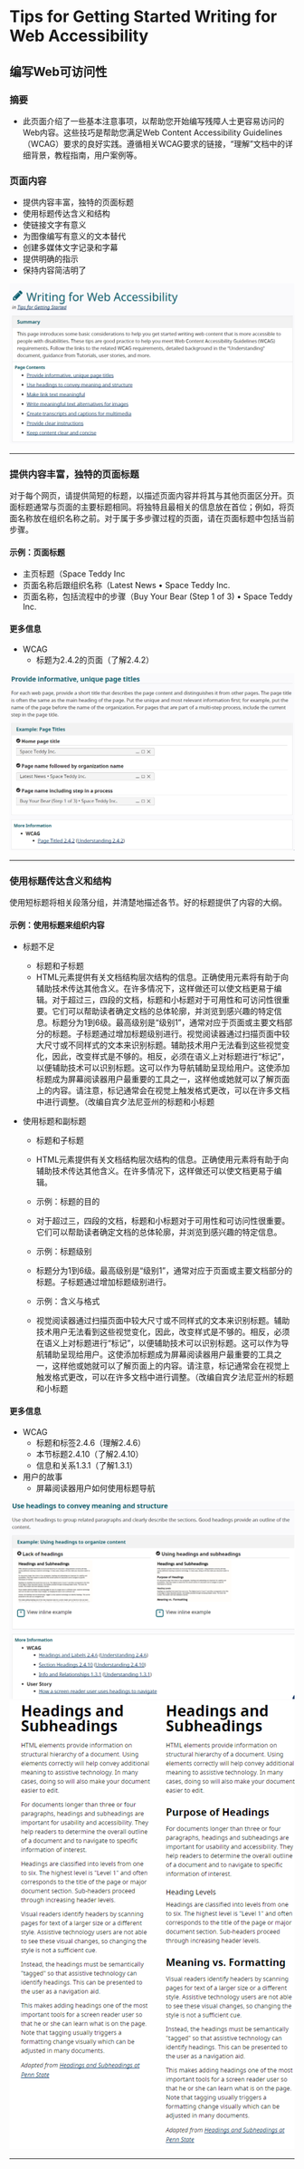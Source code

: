 # Tips for Getting Started Writing for Web Accessibility

## 编写Web可访问性

### 摘要
* 此页面介绍了一些基本注意事项，以帮助您开始编写残障人士更容易访问的Web内容。这些技巧是帮助您满足Web Content Accessibility Guidelines（WCAG）要求的良好实践。遵循相关WCAG要求的链接，“理解”文档中的详细背景，教程指南，用户案例等。

### 页面内容
* 提供内容丰富，独特的页面标题
* 使用标题传达含义和结构
* 使链接文字有意义
* 为图像编写有意义的文本替代
* 创建多媒体文字记录和字幕
* 提供明确的指示
* 保持内容简洁明了

![Image](https://github.com/LinliMingNewmedia/week1trans/blob/master/%E5%BE%AE%E4%BF%A1%E5%9B%BE%E7%89%87_20200320201614.png?raw=true)

***

### 提供内容丰富，独特的页面标题
对于每个网页，请提供简短的标题，以描述页面内容并将其与其他页面区分开。页面标题通常与页面的主要标题相同。将独特且最相关的信息放在首位；例如，将页面名称放在组织名称之前。对于属于多步骤过程的页面，请在页面标题中包括当前步骤。

#### 示例：页面标题
* 主页标题（Space Teddy Inc
* 页面名称后跟组织名称（Latest News • Space Teddy Inc.
* 页面名称，包括流程中的步骤（Buy Your Bear (Step 1 of 3) • Space Teddy Inc.

#### 更多信息
* WCAG
  *  标题为2.4.2的页面（了解2.4.2）
 
![Image](https://github.com/LinliMingNewmedia/week1trans/blob/master/%E5%BE%AE%E4%BF%A1%E5%9B%BE%E7%89%87_20200320201621.png?raw=true) 

***

### 使用标题传达含义和结构
使用短标题将相关段落分组，并清楚地描述各节。好的标题提供了内容的大纲。

#### 示例：使用标题来组织内容
* 标题不足
  * 标题和子标题
   * HTML元素提供有关文档结构层次结构的信息。正确使用元素将有助于向辅助技术传达其他含义。在许多情况下，这样做还可以使文档更易于编辑。对于超过三，四段的文档，标题和小标题对于可用性和可访问性很重要。它们可以帮助读者确定文档的总体轮廓，并浏览到感兴趣的特定信息。标题分为1到6级。最高级别是“级别1”，通常对应于页面或主要文档部分的标题。子标题通过增加标题级别进行。视觉阅读器通过扫描页面中较大尺寸或不同样式的文本来识别标题。辅助技术用户无法看到这些视觉变化，因此，改变样式是不够的。相反，必须在语义上对标题进行“标记”，以便辅助技术可以识别标题。这可以作为导航辅助呈现给用户。这使添加标题成为屏幕阅读器用户最重要的工具之一，这样他或她就可以了解页面上的内容。请注意，标记通常会在视觉上触发格式更改，可以在许多文档中进行调整。（改编自宾夕法尼亚州的标题和小标题
   
* 使用标题和副标题
  * 标题和子标题
  * HTML元素提供有关文档结构层次结构的信息。正确使用元素将有助于向辅助技术传达其他含义。在许多情况下，这样做还可以使文档更易于编辑。

  * 示例：标题的目的
  * 对于超过三，四段的文档，标题和小标题对于可用性和可访问性很重要。它们可以帮助读者确定文档的总体轮廓，并浏览到感兴趣的特定信息。

  * 示例：标题级别
  * 标题分为1到6级。最高级别是“级别1”，通常对应于页面或主要文档部分的标题。子标题通过增加标题级别进行。

  * 示例：含义与格式
  * 视觉阅读器通过扫描页面中较大尺寸或不同样式的文本来识别标题。辅助技术用户无法看到这些视觉变化，因此，改变样式是不够的。相反，必须在语义上对标题进行“标记”，以便辅助技术可以识别标题。这可以作为导航辅助呈现给用户。这使添加标题成为屏幕阅读器用户最重要的工具之一，这样他或她就可以了解页面上的内容。请注意，标记通常会在视觉上触发格式更改，可以在许多文档中进行调整。（改编自宾夕法尼亚州的标题和小标题

#### 更多信息
* WCAG
  *  标题和标签2.4.6（理解2.4.6）
  *  本节标题2.4.10（了解2.4.10）
  *  信息和关系1.3.1（了解1.3.1）
* 用户的故事
  *  屏幕阅读器用户如何使用标题导航

![Image](https://github.com/LinliMingNewmedia/week1trans/blob/master/%E5%BE%AE%E4%BF%A1%E5%9B%BE%E7%89%87_20200320201624.png?raw=true)   
![Image](https://github.com/LinliMingNewmedia/week1trans/blob/master/%E5%BE%AE%E4%BF%A1%E5%9B%BE%E7%89%87_20200320205418.png?raw=true) 

***

